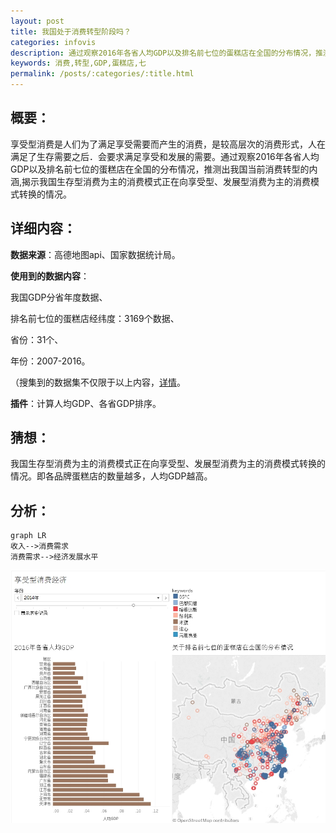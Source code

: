 ```yaml
---
layout: post
title: 我国处于消费转型阶段吗？
categories: infovis
description: 通过观察2016年各省人均GDP以及排名前七位的蛋糕店在全国的分布情况，推测我国当前消费转型的情况。
keywords: 消费,转型,GDP,蛋糕店,七
permalink: /posts/:categories/:title.html
---
```

## 概要：  
享受型消费是人们为了满足享受需要而产生的消费，是较高层次的消费形式，人在满足了生存需要之后．会要求满足享受和发展的需要。通过观察2016年各省人均GDP以及排名前七位的蛋糕店在全国的分布情况，推测出我国当前消费转型的内涵,揭示我国生存型消费为主的消费模式正在向享受型、发展型消费为主的消费模式转换的情况。

## 详细内容：
**数据来源**：高德地图api、国家数据统计局。  

**使用到的数据内容**：

我国GDP分省年度数据、

排名前七位的蛋糕店经纬度：3169个数据、

省份：31个、

年份：2007-2016。

（搜集到的数据集不仅限于以上内容，[详情](https://bingxin70aa.github.io//posts/infovis/Tableau-Pandas-catch-map-api.html)。

**插件**：计算人均GDP、各省GDP排序。

## 猜想：
我国生存型消费为主的消费模式正在向享受型、发展型消费为主的消费模式转换的情况。即各品牌蛋糕店的数量越多，人均GDP越高。

## 分析：

```
graph LR
收入-->消费需求
消费需求-->经济发展水平

```


![image](images/posts/infovis/tableau-enjoy-consume-gdp-cake.jpg)
